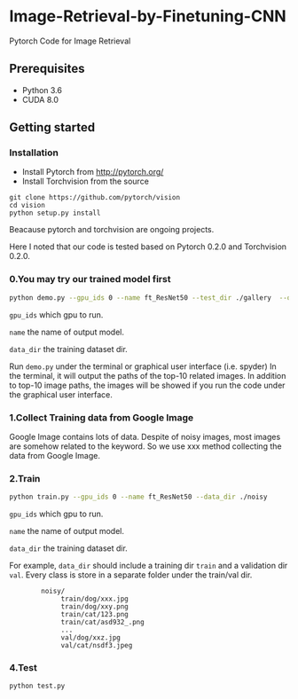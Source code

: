 # Image-Retrieval-by-Finetuning-CNN

Pytorch Code for Image Retrieval

## Prerequisites

- Python 3.6
- CUDA 8.0

## Getting started
### Installation
- Install Pytorch from http://pytorch.org/
- Install Torchvision from the source
```
git clone https://github.com/pytorch/vision
cd vision
python setup.py install
```
Beacause pytorch and torchvision are ongoing projects.

Here I noted that our code is tested based on Pytorch 0.2.0 and Torchvision 0.2.0.


### 0.You may try our trained model first
```bash
python demo.py --gpu_ids 0 --name ft_ResNet50 --test_dir ./gallery  --query_path ./demo.jpg
```
`gpu_ids` which gpu to run.

`name` the name of output model.

`data_dir` the training dataset dir. 

Run `demo.py` under the terminal or graphical user interface (i.e. spyder)
In the terminal, it will output the paths of the top-10 related images.
In addition to top-10 image paths, the images will be showed if you run the code under the graphical user interface.

### 1.Collect Training data from Google Image
Google Image contains lots of data. 
Despite of noisy images, most images are somehow related to the keyword.
So we use xxx method collecting the data from Google Image.

### 2.Train
```bash
python train.py --gpu_ids 0 --name ft_ResNet50 --data_dir ./noisy
```
`gpu_ids` which gpu to run.

`name` the name of output model.

`data_dir` the training dataset dir. 

For example, `data_dir` should include a training dir `train` and a validation dir `val`.
Every class is store in a separate folder under the train/val dir.
```
        noisy/
             train/dog/xxx.jpg
             train/dog/xxy.png
             train/cat/123.png
             train/cat/asd932_.png
             ...
             val/dog/xxz.jpg
             val/cat/nsdf3.jpeg
```


### 4.Test
```bash
python test.py
```


